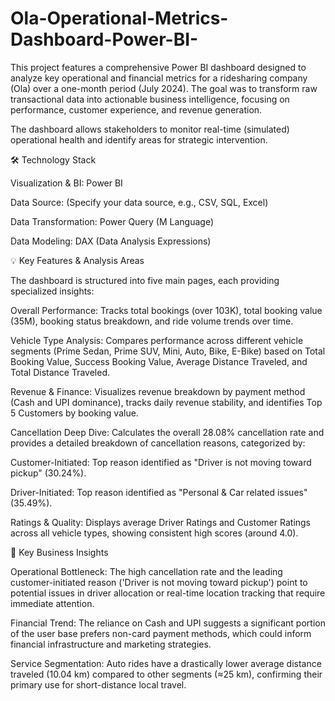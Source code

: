 # Ola-Operational-Metrics-Dashboard-Power-BI-

This project features a comprehensive Power BI dashboard designed to analyze key operational and financial metrics for a ridesharing company (Ola) over a one-month period (July 2024). The goal was to transform raw transactional data into actionable business intelligence, focusing on performance, customer experience, and revenue generation.

The dashboard allows stakeholders to monitor real-time (simulated) operational health and identify areas for strategic intervention.

🛠️ Technology Stack

Visualization & BI: Power BI

Data Source: (Specify your data source, e.g., CSV, SQL, Excel)

Data Transformation: Power Query (M Language)

Data Modeling: DAX (Data Analysis Expressions)

💡 Key Features & Analysis Areas

The dashboard is structured into five main pages, each providing specialized insights:

Overall Performance: Tracks total bookings (over 103K), total booking value (35M), booking status breakdown, and ride volume trends over time.

Vehicle Type Analysis: Compares performance across different vehicle segments (Prime Sedan, Prime SUV, Mini, Auto, Bike, E-Bike) based on Total Booking Value, Success Booking Value, Average Distance Traveled, and Total Distance Traveled.

Revenue & Finance: Visualizes revenue breakdown by payment method (Cash and UPI dominance), tracks daily revenue stability, and identifies Top 5 Customers by booking value.

Cancellation Deep Dive: Calculates the overall 28.08% cancellation rate and provides a detailed breakdown of cancellation reasons, categorized by:

Customer-Initiated: Top reason identified as "Driver is not moving toward pickup" (30.24%).

Driver-Initiated: Top reason identified as "Personal & Car related issues" (35.49%).

Ratings & Quality: Displays average Driver Ratings and Customer Ratings across all vehicle types, showing consistent high scores (around 4.0).

🚀 Key Business Insights

Operational Bottleneck: The high cancellation rate and the leading customer-initiated reason ('Driver is not moving toward pickup') point to potential issues in driver allocation or real-time location tracking that require immediate attention.

Financial Trend: The reliance on Cash and UPI suggests a significant portion of the user base prefers non-card payment methods, which could inform financial infrastructure and marketing strategies.

Service Segmentation: Auto rides have a drastically lower average distance traveled (10.04 km) compared to other segments (≈25 km), confirming their primary use for short-distance local travel.
